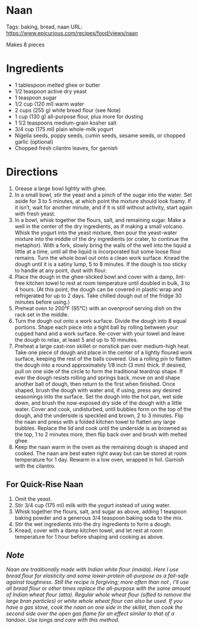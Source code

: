 # Naan

Tags: baking, bread, naan
URL: https://www.epicurious.com/recipes/food/views/naan

Makes 8 pieces

# Ingredients

- 1 tablespoon melted ghee or butter
- 1/2 teaspoon active dry yeast
- 1 teaspoon sugar
- 1/2 cup (120 ml) warm water
- 2 cups (255 g) white bread flour (see Note)
- 1 cup (130 g) all-purpose flour, plus more for dusting
- 1 1/2 teaspoons medium-grain kosher salt
- 3/4 cup (175 ml) plain whole-milk yogurt
- Nigella seeds, poppy seeds, cumin seeds, sesame seeds, or chopped garlic (optional)
- Chopped fresh cilantro leaves, for garnish

# Directions

1. Grease a large bowl lightly with ghee.
2. In a small bowl, stir the yeast and a pinch of the sugar into the water. Set aside for 3 to 5 minutes, at which point the mixture should look foamy. If it isn’t, wait for another minute, and if it is still without activity, start again with fresh yeast.
3. In a bowl, whisk together the flours, salt, and remaining sugar. Make a well in the center of the dry ingredients, as if making a small volcano. Whisk the yogurt into the yeast mixture, then pour the yeast-water mixture into the middle of the dry ingredients (or crater, to continue the metaphor). With a fork, slowly bring the walls of the well into the liquid a little at a time, until all the liquid is incorporated but some loose flour remains. Turn the whole bowl out onto a clean work surface. Knead the dough until it is a satiny lump, 5 to 8 minutes. If the dough is too sticky to handle at any point, dust with flour.
4. Place the dough in the ghee-slicked bowl and cover with a damp, lint-free kitchen towel to rest at room temperature until doubled in bulk, 3 to 4 hours. (At this point, the dough can be covered in plastic wrap and refrigerated for up to 2 days. Take chilled dough out of the fridge 30 minutes before using.)
5. Preheat oven to 200°F (95°C) with an ovenproof serving dish on the rack set in the middle.
6. Turn the dough out onto a work surface. Divide the dough into 8 equal portions. Shape each piece into a tight ball by rolling between your cupped hand and a work surface. Re-cover with your towel and leave the dough to relax, at least 5 and up to 10 minutes.
7. Preheat a large cast-iron skillet or nonstick pan over medium-high heat. Take one piece of dough and place in the center of a lightly floured work surface, keeping the rest of the balls covered. Use a rolling pin to flatten the dough into a round approximately 1/8 inch (3 mm) thick. If desired, pull on one side of the circle to form the traditional teardrop shape. If ever the dough resists rolling and springs back, move on and shape another ball of dough, then return to the first when finished. Once shaped, brush the dough with water and, if using, press any desired seasonings into the surface. Set the dough into the hot pan, wet side down, and brush the now-exposed dry side of the dough with a little water. Cover and cook, undisturbed, until bubbles form on the top of the dough, and the underside is speckled and brown, 2 to 3 minutes. Flip the naan and press with a folded kitchen towel to flatten any large bubbles. Replace the lid and cook until the underside is as browned as the top, 1 to 2 minutes more, then flip back over and brush with melted ghee.
8. Keep the naan warm in the oven as the remaining dough is shaped and cooked. The naan are best eaten right away but can be stored at room temperature for 1 day. Rewarm in a low oven, wrapped in foil. Garnish with the cilantro.

## **For Quick-Rise Naan**

1. Omit the yeast. 
2. Stir 3/4 cup (175 ml) milk with the yogurt instead of using water. 
3. Whisk together the flours, salt, and sugar as above, adding 1 teaspoon baking powder and a generous 3/4 teaspoon baking soda to the mix. 
4. Stir the wet ingredients into the dry ingredients to form a dough. 
5. Knead, cover with a damp kitchen towel, and let rest at room temperature for 1 hour before shaping and cooking as above.

## *Note*

*Naan are traditionally made with Indian white flour (maida). Here I use bread flour for elasticity and some lower-protein all-purpose as a fail-safe against toughness. Still the recipe is forgiving; more often than not , I'll use all bread flour or other times replace the all-purpose with the same amount of Indian wheat flour (atta). Regular whole wheat flour (sifted to remove the large bran particles) or white whole wheat flour can also be used. If you have a gas stove, cook the naan on one side in the skillet, then cook the second side over the open gas flame for an effect similar to that of a tandoor. Use tongs and care with this method.*